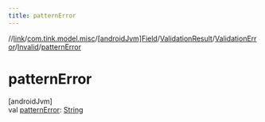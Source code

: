 ```yaml
---
title: patternError
---
```

//[link](../../../../../../index.html)/[com.tink.model.misc](../../../../index.html)/[[androidJvm]Field](../../../index.html)/[ValidationResult](../../index.html)/[ValidationError](../index.html)/[Invalid](index.html)/[patternError](pattern-error.html)



# patternError



[androidJvm]\
val [patternError](pattern-error.html): [String](https://kotlinlang.org/api/latest/jvm/stdlib/kotlin/-string/index.html)





